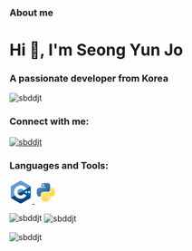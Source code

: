 ### About me

<h1 align="left">Hi 👋, I'm Seong Yun Jo</h1>
<h3 align="left">A passionate developer from Korea</h3>

<p align="left"> <img src="https://komarev.com/ghpvc/?username=sbddjt&label=Profile%20views&color=0e75b6&style=flat" alt="sbddjt" /> </p>

<h3 align="left">Connect with me:</h3>
<p align="left">
<a href="https://instagram.com/sbddjt" target="blank"><img align="center" src="https://raw.githubusercontent.com/rahuldkjain/github-profile-readme-generator/master/src/images/icons/Social/instagram.svg" alt="sbddjt" height="30" width="40" /></a>
</p>

<h3 align="left">Languages and Tools:</h3>
<p align="left"> <a href="https://www.w3schools.com/cpp/" target="_blank" rel="noreferrer"> <img src="https://raw.githubusercontent.com/devicons/devicon/master/icons/cplusplus/cplusplus-original.svg" alt="cplusplus" width="40" height="40"/> </a> <a href="https://www.python.org" target="_blank" rel="noreferrer"> <img src="https://raw.githubusercontent.com/devicons/devicon/master/icons/python/python-original.svg" alt="python" width="40" height="40"/> </a> </p>

<p><img align="left" src="https://github-readme-stats.vercel.app/api/top-langs?username=sbddjt&show_icons=true&locale=en&layout=compact" alt="sbddjt" /></p>

<p>&nbsp;<img align="center" src="https://github-readme-stats.vercel.app/api?username=sbddjt&show_icons=true&locale=en" alt="sbddjt" /></p>

<p><img align="center" src="https://github-readme-streak-stats.herokuapp.com/?user=sbddjt&" alt="sbddjt" /></p>
